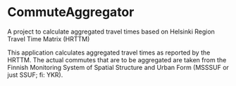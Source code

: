 # CommuteAggregator
A project to calculate aggregated travel times based on Helsinki Region Travel Time Matrix (HRTTM)

This application calculates aggregated travel times as reported by the HRTTM. The actual commutes that are to be aggregated are taken from the Finnish Monitoring System of Spatial Structure and Urban Form (MSSSUF or just SSUF; fi: YKR).
